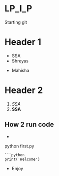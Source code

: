 # LP_I_P
Starting git

# Header 1
* SSA
* Shreyas
- Mahisha

# Header 2
1) *SSA*
2) **SSA**

## How 2 run code
* ```python
python first.py
```
```python
print('Welcome')
```
* Enjoy
